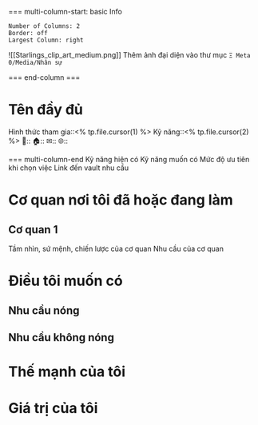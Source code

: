 === multi-column-start: basic Info
```column-settings
Number of Columns: 2
Border: off
Largest Column: right
```

![[Starlings_clip_art_medium.png]]
Thêm ảnh đại diện vào thư mục `Ξ Meta 0/Media/Nhân sự`

=== end-column ===

# Tên đầy đủ
Hình thức tham gia::<% tp.file.cursor(1) %>
Kỹ năng::<% tp.file.cursor(2) %>
📱:: 
🏠:: 
✉:: 
🌐:: 

=== multi-column-end
Kỹ năng hiện có 
Kỹ năng muốn có
Mức độ ưu tiên khi chọn việc
Link đến vault nhu cầu


# Cơ quan nơi tôi đã hoặc đang làm
## Cơ quan 1
Tầm nhìn, sứ mệnh, chiến lược của cơ quan
Nhu cầu của cơ quan
# Điều tôi muốn có
## Nhu cầu nóng
## Nhu cầu không nóng
# Thế mạnh của tôi
# Giá trị của tôi